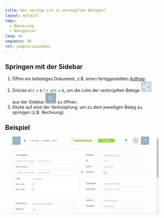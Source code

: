 ```yaml
---
title: Wie springe ich zu verknüpften Belegen?
layout: default
tags:
  - Benutzung
  - Navigation
lang: de
sequence: 30
ref: jumptoviasidebar
---
```


## Springen mit der Sidebar
1. Öffne ein beliebiges Dokument, z.B. einen fertiggestellten [Auftrag](Auftrag_erfassen).
1. Drücke `Alt` + `6` / `⌥ alt` + `6`, um die Liste der verknüpften Belege ![](assets/related_docs_fork.png) aus der Sidebar ![](assets/Sidebar_Icon_WebUI.png) zu öffnen.
1. Klicke auf eine der Verknüpfung, um zu dem jeweiligen Beleg zu springen (z.B. Rechnung).

## Beispiel
![](assets/springezusidebar.gif)
